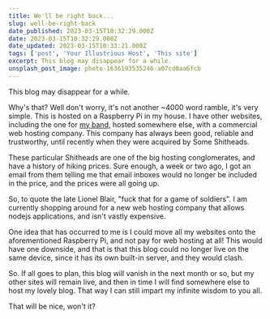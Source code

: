 ```yaml
---
title: We'll be right back...
slug: well-be-right-back
date_published: 2023-03-15T10:32:29.000Z
date: 2023-03-15T10:32:29.000Z
date_updated: 2023-03-15T10:33:21.000Z
tags: ['post', 'Your Illustrious Host', 'This site']
excerpt: This blog may disappear for a while.
unsplash_post_image: photo-1636193535246-a07cd0aa6fcb
---
```


This blog may disappear for a while.

Why's that? Well don't worry, it's not another ~4000 word ramble, it's very simple. This is hosted on a Raspberry Pi in my house. I have other websites, including the one for [my band](indigodown.com), hosted somewhere else, with a commercial web hosting company. This company has always been good, reliable and trustworthy, until recently when they were acquired by Some Shitheads.

These particular Shitheads are one of the big hosting conglomerates, and have a history of hiking prices. Sure enough, a week or two ago, I got an email from them telling me that email inboxes would no longer be included in the price, and the prices were all going up.

So, to quote the late Lionel Blair, "fuck that for a game of soldiers". I am currently shopping around for a new web hosting company that allows nodejs applications, and isn't vastly expensive.

One idea that has occurred to me is I could move all my websites onto the aforementioned Raspberry Pi, and not pay for web hosting at all! This would have one downside, and that is that this blog could no longer live on the same device, since it has its own built-in server, and they would clash.

So. If all goes to plan, this blog will vanish in the next month or so, but my other sites will remain live, and then in time I will find somewhere else to host my lovely blog. That way I can still impart my infinite wisdom to you all.

That will be nice, won't it?
